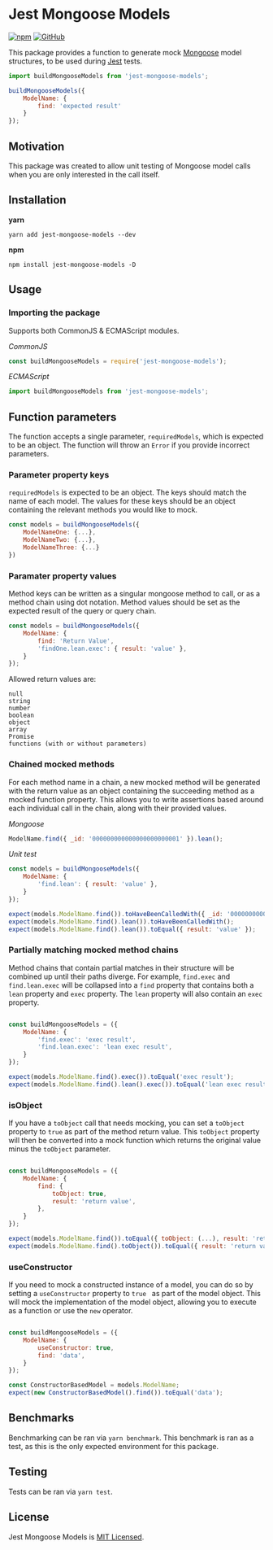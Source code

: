 # Jest Mongoose Models

[![npm](https://img.shields.io/npm/v/jest-mongoose-models)](https://www.npmjs.com/package/jest-mongoose-models)
[![GitHub](https://img.shields.io/github/license/jimsalad/jest-mongoose-models)](https://github.com/jimsalad/jest-mongoose-models/blob/master/LICENSE)
<!-- [![GitHub Workflow Status](https://img.shields.io/github/workflow/status/jimsalad/jest-mongoose-models/Node.js%20CI)](https://github.com/jimsalad/jest-mongoose-models/actions/workflows/ci.yml) -->


This package provides a function to generate mock [Mongoose](https://mongoosejs.com/docs/) model structures, to be used during [Jest](https://jestjs.io/) tests.

```javascript
import buildMongooseModels from 'jest-mongoose-models';

buildMongooseModels({
    ModelName: {
        find: 'expected result'
    }
});

```

## Motivation

This package was created to allow unit testing of Mongoose model calls when you are only interested in the call itself.

## Installation

**yarn**

`yarn add jest-mongoose-models --dev`

**npm**

`npm install jest-mongoose-models -D`

## Usage

### Importing the package

Supports both CommonJS & ECMAScript modules.

*CommonJS*
```javascript
const buildMongooseModels = require('jest-mongoose-models');
```

*ECMAScript*
```javascript
import buildMongooseModels from 'jest-mongoose-models';
```


## Function parameters

The function accepts a single parameter, `requiredModels`, which is expected to be an object. The function will throw an `Error` if you provide incorrect parameters. 

### Parameter property keys

`requiredModels` is expected to be an object.
The keys should match the name of each model.
The values for these keys should be an object containing the relevant methods you would like to mock.

```javascript
const models = buildMongooseModels({
    ModelNameOne: {...},
    ModelNameTwo: {...},
    ModelNameThree: {...}
})

```

### Paramater property values

Method keys can be written as a singular mongoose method to call, or as a method chain using dot notation. Method values should be set as the expected result of the query or query chain.

```javascript
const models = buildMongooseModels({
    ModelName: {
        find: 'Return Value',
        'findOne.lean.exec': { result: 'value' },
    }
});

```

Allowed return values are:
```
null
string
number
boolean
object
array
Promise
functions (with or without parameters)
```

### Chained mocked methods

For each method name in a chain, a new mocked method will be generated with the return value as an object containing the succeeding method as a mocked function property.
This allows you to write assertions based around each individual call in the chain, along with their provided values.

*Mongoose*
```javascript
ModelName.find({ _id: '000000000000000000000001' }).lean();
```

*Unit test*
```javascript
const models = buildMongooseModels({
    ModelName: {
        'find.lean': { result: 'value' },
    }
});

expect(models.ModelName.find()).toHaveBeenCalledWith({ _id: '000000000000000000000001' });
expect(models.ModelName.find().lean()).toHaveBeenCalledWith();
expect(models.ModelName.find().lean()).toEqual({ result: 'value' });

```

### Partially matching mocked method chains
Method chains that contain partial matches in their structure will be combined up until their paths diverge. For example, `find.exec` and `find.lean.exec` will be collapsed into a `find` property that contains both a `lean` property and `exec` property. The `lean` property will also contain an `exec` property.

```javascript

const buildMongooseModels = ({
    ModelName: {
        'find.exec': 'exec result',
        'find.lean.exec': 'lean exec result',
    }
});

expect(models.ModelName.find().exec()).toEqual('exec result');
expect(models.ModelName.find().lean().exec()).toEqual('lean exec result');

```



### isObject
If you have a `toObject` call that needs mocking, you can set a `toObject` property to `true` as part of the method return value. This `toObject` property will then be converted into a mock function which returns the original value minus the `toObject` parameter.

```javascript

const buildMongooseModels = ({
    ModelName: {
        find: {
            toObject: true,
            result: 'return value',
        },
    }
});

expect(models.ModelName.find()).toEqual({ toObject: (...), result: 'return value'});
expect(models.ModelName.find().toObject()).toEqual({ result: 'return value' });

```



### useConstructor
If you need to mock a constructed instance of a model, you can do so by setting a `useConstructor` property to `true ` as part of the model object. This will mock the implementation of the model object, allowing you to execute as a function or use the `new` operator.

```javascript

const buildMongooseModels = ({
    ModelName: {
        useConstructor: true,
        find: 'data',
    }
});

const ConstructorBasedModel = models.ModelName;
expect(new ConstructorBasedModel().find()).toEqual('data');

```

## Benchmarks

Benchmarking can be ran via `yarn benchmark`. This benchmark is ran as a test, as this is the only expected environment for this package.

## Testing

Tests can be ran via `yarn test`.


## License
Jest Mongoose Models is  [MIT Licensed](https://github.com/jimsalad/jest-mongoose-models/blob/master/LICENSE).